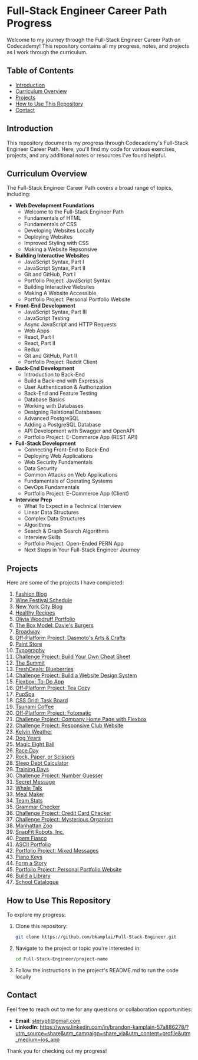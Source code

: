 # Full-Stack Engineer Career Path Progress

Welcome to my journey through the Full-Stack Engineer Career Path on Codecademy! This repository contains all my progress, notes, and projects as I work through the curriculum.

## Table of Contents

- [Introduction](#introduction)
- [Curriculum Overview](#curriculum-overview)
- [Projects](#projects)
- [How to Use This Repository](#how-to-use-this-repository)
- [Contact](#contact)

## Introduction

This repository documents my progress through Codecademy's Full-Stack Engineer Career Path. Here, you'll find my code for various exercises, projects, and any additional notes or resources I've found helpful.

## Curriculum Overview

The Full-Stack Engineer Career Path covers a broad range of topics, including:

- **Web Development Foundations**
  - Welcome to the Full-Stack Engineer Path
  - Fundamentals of HTML
  - Fundamentals of CSS
  - Developing Websites Locally
  - Deploying Websites
  - Improved Styling with CSS
  - Making a Website Repsonsive
- **Building Interactive Websites**
  - JavaScript Syntax, Part I
  - JavaScript Syntax, Part II
  - Git and GitHub, Part I
  - Portfolio Project: JavaScript Syntax
  - Building Interactive Websites
  - Making A Website Accessible
  - Portfolio Project: Personal Portfolio Website
- **Front-End Development**
  - JavaScript Syntax, Part III
  - JavaScript Testing
  - Async JavaScript and HTTP Requests
  - Web Apps
  - React, Part I
  - React, Part II
  - Redux
  - Git and GitHub, Part II
  - Portfolio Project: Reddit Client
- **Back-End Development**
  - Introduction to Back-End
  - Build a Back-end with Express.js
  - User Authentication & Authorization
  - Back-End and Feature Testing
  - Database Basics
  - Working with Databases
  - Designing Relational Databases
  - Advanced PostgreSQL
  - Adding a PostgreSQL Database
  - API Development with Swagger and OpenAPI
  - Portfolio Project: E-Commerce App (REST API)
- **Full-Stack Development**
  - Connecting Front-End to Back-End
  - Deploying Web Applications
  - Web Security Fundamentals
  - Data Security
  - Common Attacks on Web Applications
  - Fundamentals of Operating Systems
  - DevOps Fundamentals
  - Portfolio Project: E-Commerce App (Client)
- **Interview Prep**
  - What To Expect in a Technical Interview
  - Linear Data Structures
  - Complex Data Structures
  - Algorithms
  - Search & Graph Search Algorithms
  - Interview Skills
  - Portfolio Project: Open-Ended PERN App
  - Next Steps in Your Full-Stack Engineer Journey

## Projects

Here are some of the projects I have completed:

1. [Fashion Blog](https://bkamplai.github.io/Full-Stack-Engineer/Fashion%20Blog/)
2. [Wine Festival Schedule](https://bkamplai.github.io/Full-Stack-Engineer/Wine%20Festival%20Schedule/)
3. [New York City Blog](https://bkamplai.github.io/Full-Stack-Engineer/New%20York%20City%20Blog/)
4. [Healthy Recipes](https://bkamplai.github.io/Full-Stack-Engineer/Healthy%20Recipes/)
5. [Olivia Woodruff Portfolio](https://bkamplai.github.io/Full-Stack-Engineer/Olivia%20Woodruff%20Portfolio/)
6. [The Box Model: Davie's Burgers](https://bkamplai.github.io/Full-Stack-Engineer/The%20Box%20Model%3A%20Davie's%20Burgers/)
7. [Broadway](https://bkamplai.github.io/Full-Stack-Engineer/Broadway/)
8. [Off-Platform Project: Dasmoto's Arts & Crafts](https://bkamplai.github.io/Full-Stack-Engineer/Off-Platform%20Project%3A%20Dasmoto's%20Arts%20&%20Crafts/)
9. [Paint Store](https://bkamplai.github.io/Full-Stack-Engineer/Paint%20Store/)
10. [Typography](https://bkamplai.github.io/Full-Stack-Engineer/Typography/)
11. [Challenge Project: Build Your Own Cheat Sheet](https://bkamplai.github.io/Full-Stack-Engineer/Challenge%20Project%3A%20Build%20Your%20Own%20Cheat%20Sheet/)
12. [The Summit](https://bkamplai.github.io/Full-Stack-Engineer/The%20Summit/)
13. [FreshDeals: Blueberries](https://bkamplai.github.io/Full-Stack-Engineer/FreshDeals%3A%20Blueberries/blueberries.html)
14. [Challenge Project: Build a Website Design System](https://bkamplai.github.io/Full-Stack-Engineer/Challenge%20Project%3A%20Build%20a%20Website%20Design%20System/)
15. [Flexbox: To-Do App](https://bkamplai.github.io/Full-Stack-Engineer/Flexbox%3A%20To-Do%20App/)
16. [Off-Platform Project: Tea Cozy](https://bkamplai.github.io/Full-Stack-Engineer/Off-Platform%20Project%3A%20Tea%20Cozy/)
17. [PupSpa](https://bkamplai.github.io/Full-Stack-Engineer/PupSpa/)
18. [CSS Grid: Task Board](https://bkamplai.github.io/Full-Stack-Engineer/CSS%20Grid%3A%20Task%20Board/)
19. [Tsunami Coffee](https://bkamplai.github.io/Full-Stack-Engineer/Tsunami%20Coffee/)
20. [Off-Platform Project: Fotomatic](https://bkamplai.github.io/Full-Stack-Engineer/Off-Platform%20Project:%20Fotomatic/fotomatic_broken/)
21. [Challenge Project: Company Home Page with Flexbox](https://bkamplai.github.io/Full-Stack-Engineer/Challenge%20Project:%20Company%20Home%20Page/)
22. [Challenge Project: Responsive Club Website](https://bkamplai.github.io/Full-Stack-Engineer/Challenge%20Project%3A%20Responsive%20Club%20Website/)
23. [Kelvin Weather](https://github.com/bkamplai/Full-Stack-Engineer/blob/main/Building%20Interactive%20Websites/JavaScript%20Syntax%2C%20Part%20I/Learn%20JavaScript%20Syntax%3A%20Introduction/Kelvin%20Weather/app.js)
24. [Dog Years](https://github.com/bkamplai/Full-Stack-Engineer/blob/main/Building%20Interactive%20Websites/JavaScript%20Syntax%2C%20Part%20I/Learn%20JavaScript%20Syntax%3A%20Introduction/Dog%20Years/app.js)
25. [Magic Eight Ball](https://github.com/bkamplai/Full-Stack-Engineer/blob/main/Building%20Interactive%20Websites/JavaScript%20Syntax%2C%20Part%20I/Learn%20JavaScript%20Syntax%3A%20Conditionals/Magic%20Eight%20Ball/main.js)
26. [Race Day](https://github.com/bkamplai/Full-Stack-Engineer/blob/main/Building%20Interactive%20Websites/JavaScript%20Syntax%2C%20Part%20I/Learn%20JavaScript%20Syntax%3A%20Conditionals/Race%20Day/main.js)
27. [Rock, Paper, or Scissors](https://github.com/bkamplai/Full-Stack-Engineer/blob/main/Building%20Interactive%20Websites/JavaScript%20Syntax%2C%20Part%20I/Learn%20JavaScript%20Syntax%3A%20Functions/Rock%2C%20Paper%2C%20Or%20Scissors/rockPaperScissors.js)
28. [Sleep Debt Calculator](https://github.com/bkamplai/Full-Stack-Engineer/blob/main/Building%20Interactive%20Websites/JavaScript%20Syntax%2C%20Part%20I/Learn%20JavaScript%20Syntax%3A%20Functions/Sleep%20Debt%20Calculator/sleepDebtCalculator.js)
29. [Training Days](https://github.com/bkamplai/Full-Stack-Engineer/blob/main/Building%20Interactive%20Websites/JavaScript%20Syntax%2C%20Part%20I/Learn%20JavaScript%20Syntax%3A%20Scope/Training%20Days/trainingDays.js)
30. [Challenge Project: Number Guesser](https://bkamplai.github.io/Full-Stack-Engineer/Challenge%20Project%3A%20Number%20Guesser/)
31. [Secret Message](https://github.com/bkamplai/Full-Stack-Engineer/blob/main/Building%20Interactive%20Websites/JavaScript%20Syntax%2C%20Part%20II/Learn%20JavaScript%20Syntax%3A%20Arrays/Secret%20Message/app.js)
32. [Whale Talk](https://github.com/bkamplai/Full-Stack-Engineer/blob/main/Building%20Interactive%20Websites/JavaScript%20Syntax%2C%20Part%20II/Learn%20JavaScript%20Syntax%3A%20Loops/Whale%20Talk/main.js)
33. [Meal Maker](https://github.com/bkamplai/Full-Stack-Engineer/blob/main/Building%20Interactive%20Websites/JavaScript%20Syntax%2C%20Part%20II/Learn%20JavaScript%20Syntax%3A%20Objects/Meal%20Maker/app.js)
34. [Team Stats](https://github.com/bkamplai/Full-Stack-Engineer/blob/main/Building%20Interactive%20Websites/JavaScript%20Syntax%2C%20Part%20II/Learn%20JavaScript%20Syntax%3A%20Objects/Team%20Stats/app.js)
35. [Grammar Checker](https://github.com/bkamplai/Full-Stack-Engineer/blob/main/Building%20Interactive%20Websites/JavaScript%20Syntax%2C%20Part%20II/Learn%20JavaScript%20Syntax%3A%20Iterators/Grammar%20Checker/main%2Cjs)
36. [Challenge Project: Credit Card Checker](https://github.com/bkamplai/Full-Stack-Engineer/blob/main/Building%20Interactive%20Websites/JavaScript%20Syntax%2C%20Part%20II/Challenge%20Project%3A%20Credit%20Card%20Checker/main.js)
37. [Challenge Project: Mysterious Organism](https://github.com/bkamplai/Full-Stack-Engineer/blob/main/Building%20Interactive%20Websites/JavaScript%20Syntax%2C%20Part%20II/Challenge%20Project%3A%20Mysterious%20Organism/main.js)
38. [Manhattan Zoo](https://github.com/bkamplai/Full-Stack-Engineer/blob/main/Building%20Interactive%20Websites/Git%20and%20GitHub%2C%20Part%20I/Basic%20Git%20Workflow/meal-regimens.txt)
39. [SnapFit Robots, Inc.](https://github.com/bkamplai/Full-Stack-Engineer/blob/main/Building%20Interactive%20Websites/Git%20and%20GitHub%2C%20Part%20I/Basic%20Git%20Workflow/meal-regimens.txt)
40. [Poem Fiasco](https://github.com/bkamplai/Full-Stack-Engineer/commit/13db8de364d0bccb2c9893a60fad87c6ce7d6b53)
41. [ASCII Portfolio](https://github.com/bkamplai/Full-Stack-Engineer/commit/ae1423474f0ce0875228b7d7492f1e95638097a6)
42. [Portfolio Project: Mixed Messages](https://github.com/bkamplai/Full-Stack-Engineer/blob/main/Building%20Interactive%20Websites/Portfolio%20Project%3A%20JavaScript%20Syntax%20-%20Mixed%20Messages/main.js)
43. [Piano Keys](https://bkamplai.github.io/Full-Stack-Engineer/Piano%20Keys/)
44. [Form a Story](https://bkamplai.github.io/Full-Stack-Engineer/Form%20a%20Story/)
45. [Portfolio Project: Personal Portfolio Website](https://bkamplai.github.io/Full-Stack-Engineer/index.html)
46. [Build a Library](https://github.com/bkamplai/Full-Stack-Engineer/blob/main/Front-End%20Development/JavaScript%20Syntax%2C%20Part%20III/Learn%20JavaScript%20Syntax%3A%20Classes/Classes/Build%20a%20Library/app.js)
47. [School Catalogue](https://github.com/bkamplai/Full-Stack-Engineer/blob/main/Front-End%20Development/JavaScript%20Syntax%2C%20Part%20III/Learn%20JavaScript%20Syntax%3A%20Classes/Classes/School%20Catalogue/app.js)

## How to Use This Repository

To explore my progress:

1. Clone this repository:
   ```sh
   git clone https://github.com/bkamplai/Full-Stack-Engineer.git
   ```
2. Navigate to the project or topic you're interested in:
   ```sh
   cd Full-Stack-Engineer/project-name
   ```
3. Follow the instructions in the project's README.md to run the code locally

## Contact

Feel free to reach out to me for any questions or collaboration opportunities:
- **Email**: sterypti@gmail.com
- **LinkedIn**: https://www.linkedin.com/in/brandon-kamplain-57a886278/?utm_source=share&utm_campaign=share_via&utm_content=profile&utm_medium=ios_app

Thank you for checking out my progress!
